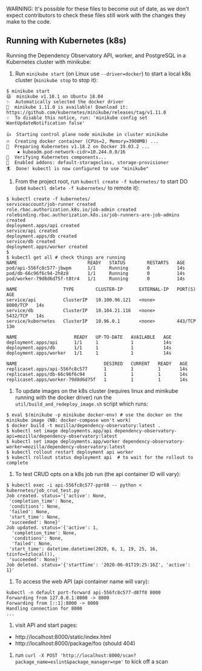 WARNING: It's possible for these files to become out of date, as we
don't expect contributors to check these files still work with the
changes they make to the code.

## Running with Kubernetes (k8s)

Running the Dependency Observatory API, worker, and PostgreSQL in a
Kubernetes cluster with minikube:

1. Run `minikube start` (on Linux use `--driver=docker`) to start a local k8s cluster (`minikube stop` to stop it):

```console
$ minikube start
😄  minikube v1.10.1 on Ubuntu 18.04
✨  Automatically selected the docker driver
🎉  minikube 1.11.0 is available! Download it: https://github.com/kubernetes/minikube/releases/tag/v1.11.0
💡  To disable this notice, run: 'minikube config set WantUpdateNotification false'

👍  Starting control plane node minikube in cluster minikube
🔥  Creating docker container (CPUs=2, Memory=3900MB) ...
🐳  Preparing Kubernetes v1.18.2 on Docker 19.03.2 ...
    ▪ kubeadm.pod-network-cidr=10.244.0.0/16
🔎  Verifying Kubernetes components...
🌟  Enabled addons: default-storageclass, storage-provisioner
🏄  Done! kubectl is now configured to use "minikube"
```

1. From the project root, run `kubectl create -f kubernetes/` to start DO (use `kubectl delete -f kubernetes/` to remote it):

```console
$ kubectl create -f kubernetes/
serviceaccount/job-runner created
role.rbac.authorization.k8s.io/job-admin created
rolebinding.rbac.authorization.k8s.io/job-runners-are-job-admins created
deployment.apps/api created
service/api created
deployment.apps/db created
service/db created
deployment.apps/worker created
$
$ kubectl get all # check things are running
NAME                          READY   STATUS        RESTARTS   AGE
pod/api-556fc8c577-jbwpm      1/1     Running       0          14s
pod/db-66c96f6c94-2h8z8       1/1     Running       0          14s
pod/worker-79d8d6d75f-t8tr4   1/1     Running       0          14s

NAME                 TYPE        CLUSTER-IP      EXTERNAL-IP   PORT(S)    AGE
service/api          ClusterIP   10.100.96.121   <none>        8000/TCP   14s
service/db           ClusterIP   10.104.21.116   <none>        5432/TCP   14s
service/kubernetes   ClusterIP   10.96.0.1       <none>        443/TCP    13m

NAME                     READY   UP-TO-DATE   AVAILABLE   AGE
deployment.apps/api      1/1     1            1           14s
deployment.apps/db       1/1     1            1           14s
deployment.apps/worker   1/1     1            1           14s

NAME                                DESIRED   CURRENT   READY   AGE
replicaset.apps/api-556fc8c577      1         1         1       14s
replicaset.apps/db-66c96f6c94       1         1         1       14s
replicaset.apps/worker-79d8d6d75f   1         1         1       14s
```

1. To update images on the k8s cluster (requires linux and minikube running with the docker driver) run the `util/build_and_redeploy_image.sh` script which runs:

```console
$ eval $(minikube -p minikube docker-env) # use the docker on the minikube image (NB: docker-compose won't work)
$ docker build -t mozilla/dependency-observatory:latest .
$ kubectl set image deployments.app/api dependency-observatory-api=mozilla/dependency-observatory:latest
$ kubectl set image deployments.app/worker dependency-observatory-worker=mozilla/dependency-observatory:latest
$ kubectl rollout restart deployment api worker
$ kubectl rollout status deployment api  # to wait for the rollout to complete
```

1. To test CRUD opts on a k8s job run (the api container ID will vary):

```console
$ kubectl exec -i api-556fc8c577-ppr68 -- python < kubernetes/job_crud_test.py
Job created. status='{'active': None,
 'completion_time': None,
 'conditions': None,
 'failed': None,
 'start_time': None,
 'succeeded': None}'
Job updated. status='{'active': 1,
  'completion_time': None,
  'conditions': None,
  'failed': None,
 'start_time': datetime.datetime(2020, 6, 1, 19, 25, 16, tzinfo=tzlocal()),
 'succeeded': None}'
Job deleted. status='{'startTime': '2020-06-01T19:25:16Z', 'active': 1}'
```

1. To access the web API (api container name will vary):

```console
kubectl -n default port-forward api-556fc8c577-d87f8 8000
Forwarding from 127.0.0.1:8000 -> 8000
Forwarding from [::1]:8000 -> 8000
Handling connection for 8000
...
```

1. visit API and start pages:

  * http://localhost:8000/static/index.html
  * http://localhost:8000/package/foo (should 404)

1. run `curl -X POST 'http://localhost:8000/scan?package_name=eslint&package_manager=npm'` to kick off a scan
